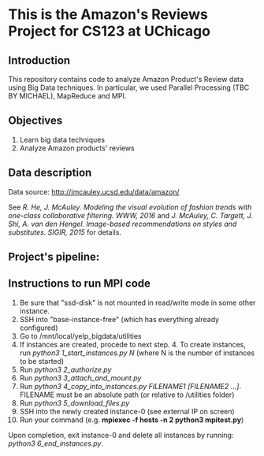 # This is the Amazon's Reviews Project for CS123 at UChicago

## Introduction

This repository contains code to analyze Amazon Product's Review data using Big Data techniques. In particular, we used Parallel Processing (TBC BY MICHAEL), MapReduce and MPI.

## Objectives

1. Learn big data techniques
2. Analyze Amazon products' reviews

## Data description

Data source: http://jmcauley.ucsd.edu/data/amazon/

See *R. He, J. McAuley. Modeling the visual evolution of fashion trends with one-class collaborative filtering. WWW, 2016* and *J. McAuley, C. Targett, J. Shi, A. van den  Hengel. Image-based recommendations on styles and substitutes. SIGIR, 2015* for details.


## Project's pipeline:


## Instructions to run MPI code

1. Be sure that "ssd-disk" is not mounted in read/write mode in some other instance.
2. SSH into "base-instance-free" (which has everything already configured)
3. Go to /mnt/local/yelp_bigdata/utilities
4. If instances are created, procede to next step.
    4. To create instances, run *python3 1_start_instances.py N* (where N is the number of instances to be started)
5. Run *python3 2_authorize.py*
6. Run *python3 3_attach_and_mount.py*
7. Run *python3 4_copy_into_instances.py FILENAME1 [FILENAME2 ...]*. FILENAME must be an absolute path (or relative to /utilities folder)
8. Run *python3 5_download_files.py*
9. SSH into the newly created instance-0 (see external IP on screen)
10. Run your command (e.g. **mpiexec -f hosts -n 2 python3 mpitest.py**)

Upon completion, exit instance-0 and delete all instances by running: *python3 6_end_instances.py*.
